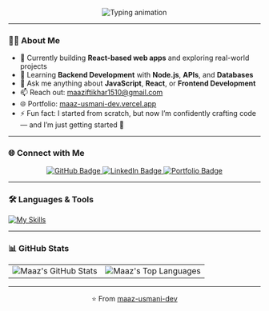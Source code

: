 <!-- Profile Header -->
<p align="center">
  <img src="https://readme-typing-svg.herokuapp.com?font=Fira+Code&weight=500&size=22&duration=3000&pause=1000&color=00F7FF&center=true&vCenter=true&width=650&lines=Hi+%F0%9F%91%8B%2C+I'm+Maaz+Usmani;Full+Stack+Developer+%7C+Shopify+Architect;CS+Enthusiast+%7C+React+%26+Redux+Lover" alt="Typing animation" />
</p>


---

### 👨‍💻 About Me

- 🔭 Currently building **React-based web apps** and exploring real-world projects  
- 🌱 Learning **Backend Development** with **Node.js**, **APIs**, and **Databases**  
- 💬 Ask me anything about **JavaScript**, **React**, or **Frontend Development**  
- 📫 Reach out: [maaziftikhar1510@gmail.com](mailto:maaziftikhar1510@gmail.com)  
- 🌐 Portfolio: [maaz-usmani-dev.vercel.app](https://www.maaz-usmani-dev.vercel.app)  
- ⚡ Fun fact: I started from scratch, but now I’m confidently crafting code — and I’m just getting started 🚀  

---

### 🌐 Connect with Me

<p align="center" id="badges">
  <a href="https://github.com/maaz-usmani-dev">
    <img src="https://img.shields.io/badge/GitHub-000000?style=for-the-badge&logo=github&logoColor=white" alt="GitHub Badge"/>
  </a>
  <a href="https://www.linkedin.com/in/usmani-maaz/">
    <img src="https://img.shields.io/badge/LinkedIn-0077B5?style=for-the-badge&logo=linkedin&logoColor=white" alt="LinkedIn Badge"/>
  </a>
  <a href="https://www.maaz-usmani-dev.vercel.app">
    <img src="https://img.shields.io/badge/Portfolio-121212?style=for-the-badge&logo=vercel&logoColor=white" alt="Portfolio Badge"/>
  </a>
</p>

---

### 🛠️ Languages & Tools

[![My Skills](https://skillicons.dev/icons?i=html,css,js,react,redux,tailwind,c,cpp,py,git&perline=8)](https://skillicons.dev)

---

### 📊 GitHub Stats

<div align="center">
  <table>
    <tr>
      <td>
        <img 
          src="https://github-readme-stats.vercel.app/api?username=maaz-usmani-dev&show_icons=true&theme=dark&hide_border=true&border_radius=10&card_width=400" 
          alt="Maaz's GitHub Stats" 
        />
      </td>
      <td>
        <img 
          src="https://github-readme-stats.vercel.app/api/top-langs/?username=maaz-usmani-dev&layout=compact&theme=dark&hide_border=true&border_radius=10&card_width=400" 
          alt="Maaz's Top Languages" 
        />
      </td>
    </tr>
  </table>
</div>



---

<p align="center">
  ⭐️ From <a href="https://github.com/maaz-usmani-dev">maaz-usmani-dev</a>
</p>
